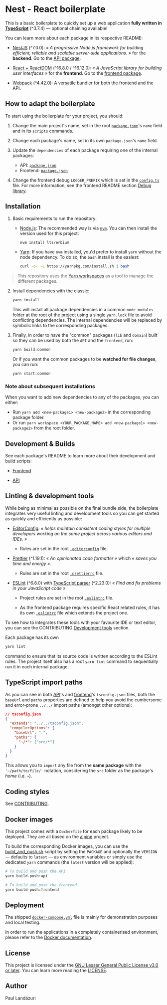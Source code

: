 # Nest - React boilerplate

This is a basic boilerplate to quickly set up a web application **fully written in [TypeScript](https://www.typescriptlang.org/)** (^3.7.4) — optional chaining available!

You can learn more about each package in its respective README:

- [NestJS](https://nestjs.com/) (^7.0.0): _« A progressive Node.js framework for building efficient, reliable and scalable server-side applications. »_ for the **backend**. Go to the [API package](./packages/api).

* [React + ReactDOM](https://reactjs.org/) (^16.8.0 / ^16.12.0): _« A JavaScript library for building user interfaces »_ for the **frontend**. Go to the [frontend package](./packages/frontend).

* [Webpack](https://webpack.js.org/) (^4.42.0): A versatile bundler for both the frontend and the API.

## How to adapt the boilerplate

To start using the boilerplate for your project, you should:

1. Change the main project's name, set in the root [`package.json`](./package.json)'s `name` field and in its `scripts` commands.

2. Change each package's name, set in its own `package.json`'s `name` field.

3. Update the `dependencies` of each package requiring one of the internal packages:

   - API: [`package.json`](./packages/api/package.json)
   - Frontend: [`package.json`](./packages/frontend/package.json)

4. Change the frontend debug `LOGGER_PREFIX` which is set in the [`config.ts`](./packages/frontend/src/config.ts) file. For more information, see the frontend README section [Debug library](./packages/frontend#debug-library).

## Installation

1. Basic requirements to run the repository:

   - [Node.js](https://nodejs.org/en/): The recommended way is via [`nvm`](https://github.com/nvm-sh/nvm). You can then install the version used for this project:
     ```sh
     nvm install lts/erbium
     ```
   - [Yarn](https://classic.yarnpkg.com/): If you have `nvm` installed, you'd prefer to install `yarn` without the node dependency. To do so, the `bash` install is the easiest:
     ```sh
     curl -o- -L https://yarnpkg.com/install.sh | bash
     ```

> This repository uses the [Yarn workspaces](https://classic.yarnpkg.com/en/docs/workspaces/) as a tool to manage the different packages.

2. Install dependencies with the classic:

   ```sh
   yarn install
   ```

   This will install all package dependencies in a common `node_modules` folder at the root of the project using a single `yarn.lock` file to avoid conflicting dependencies. The internal dependencies will be replaced by symbolic links to the corresponding packages.

3. Finally, in order to have the "common" packages (`lib` and `domain`) built so they can be used by both the `API` and the `frontend`, run:

   ```sh
   yarn build:common
   ```

   Or if you want the common packages to be **watched for file changes**, you can run:

   ```sh
   yarn start:common
   ```

### Note about subsequent installations

When you want to add new dependencies to any of the packages, you can either:

- Run `yarn add <new-package1> <new-package2>` in the corresponding package folder.
- Or run `yarn workspace <YOUR_PACKAGE_NAME> add <new-package1> <new-package2>` from the root folder.

## Development & Builds

See each package's README to learn more about their development and build scripts:

- [Frontend](./packages/frontend/README.md)

- [API](./packages/api/README.md)

## Linting & development tools

While being as minimal as possible on the final bundle side, the boilerplate integrates very useful linting and development tools so you can get started as quickly and efficiently as possible:

- [EditorConfig](https://editorconfig.org/): _« helps maintain consistent coding styles for multiple developers working on the same project across various editors and IDEs. »_

  - Rules are set in the root [`.editorconfig`](./.editorconfig) file.

- [Prettier](https://prettier.io/) (^1.19.1): _« An opinionated code formatter »_ which _« saves you time and energy »_.

  - Rules are set in the root [`.prettierrc`](./.prettierrc) file.

- [ESLint](https://eslint.org/) (^6.8.0) with [TypeScript parser](https://github.com/typescript-eslint/typescript-eslint) (^2.23.0): _« Find and fix problems in your JavaScript code »_

  - Project rules are set in the root [`.eslintrc`](./.eslintrc) file.

  - As the frontend package requires specific React related rules, it has its own [`.eslintrc`](./packages/frontend/.eslintrc) file which extends the project one.

To see how to integrates these tools with your favourite IDE or text editor, you can see the CONTRIBUTING [Development tools](./CONTRIBUTING.md#development-tools) section.

Each package has its own

```sh
yarn lint
```

command to ensure that its source code is written according to the ESLint rules. The project itself also has a root `yarn lint` command to sequentially run it in each internal package.

## TypeScript import paths

As you can see in both [API](./packages/api/tsconfig.json)'s and [frontend](./packages/frontend/tsconfig.json)'s `tsconfig.json` files, both the `baseUrl` and `paths` properties are defined to help you avoid the cumbersome and error-prone `../../` import paths (amongst other options):

```json
// tsconfig.json
{
  "extends": "../../tsconfig.json",
  "compilerOptions": {
    "baseUrl": ".",
    "paths": {
      "~/*": ["src/*"]
    }
  }
}
```

This allows you to `import` any file from the **same package** with the `'~/path/to/file/'` notation, considering the `src` folder as the package's _home_ (i.e. `~`).

## Coding styles

See [CONTRIBUTING](./CONTRIBUTING.md#coding-styles).

## Docker images

This project comes with a `Dockerfile` for each package likely to be deployed. They are all based on the [alpine](https://alpinelinux.org/) project.

To build the corresponding Docker images, you can use the [build_and_push.sh](./scripts/build_and_push.sh) script by setting the `PACKAGE` and optionally the `VERSION` — defaults to `latest` — as environment variables or simply use the dedicated `yarn` commands (the `latest` version will be applied):

```sh
# To build and push the API
yarn build-push:api

# To build and push the frontend
yarn build-push:frontend
```

## Deployment

The shipped [`docker-compose.yml`](./docker-compose.yml) file is mainly for demonstration purposes and local testing.

In order to run the applications in a completely containerised environment, please refer to the [Docker documentation](https://docs.docker.com/).

## License

This project is licensed under the [GNU Lesser General Public License v3.0 or later](https://spdx.org/licenses/LGPL-3.0-or-later.html). You can learn more reading the [LICENSE](./LICENSE).

## Author

Paul Landázuri
